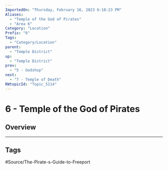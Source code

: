 ```yaml
---
ImportedOn: "Thursday, February 16, 2023 6:10:23 PM"
Aliases:
  - "Temple of the God of Pirates"
  - "Area 6"
Category: "Location"
Prefix: "6"
Tags:
  - "Category/Location"
parent:
  - "Temple District"
up:
  - "Temple District"
prev:
  - "5 - Godshop"
next:
  - "7 - Temple of Death"
RWtopicId: "Topic_5114"
---
```

# 6 - Temple of the God of Pirates
## Overview

---
## Tags
#Source/The-Pirate-s-Guide-to-Freeport

